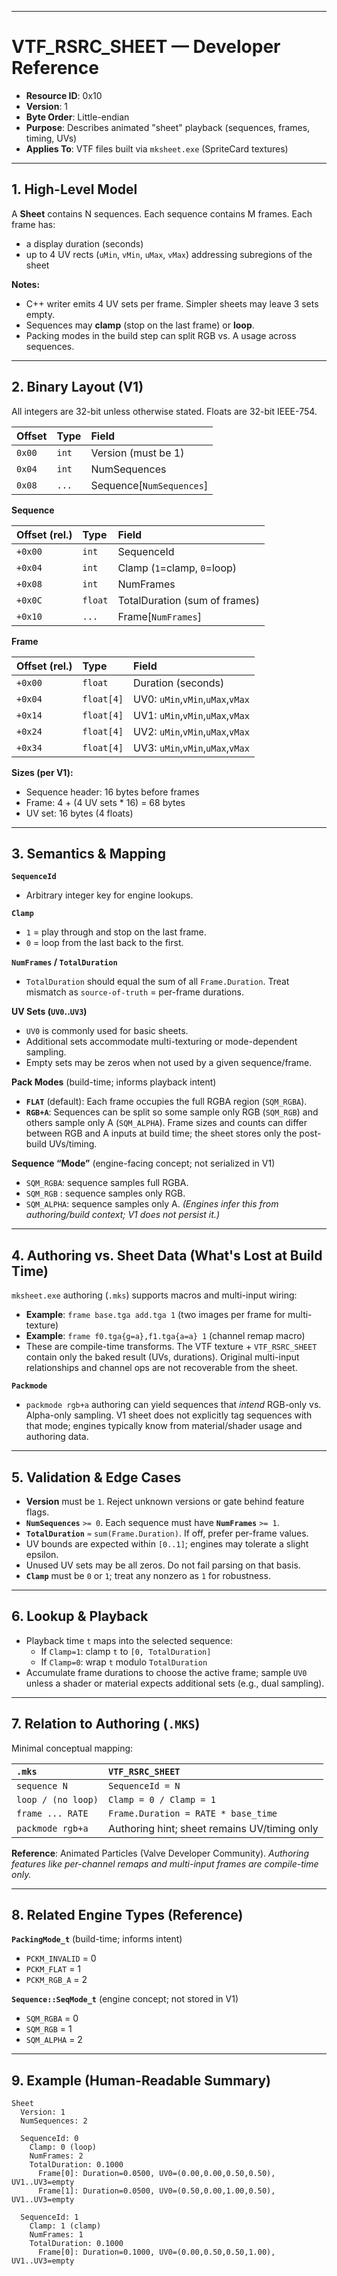 ﻿-----

# VTF\_RSRC\_SHEET — Developer Reference

  - **Resource ID**: 0x10
  - **Version**: 1
  - **Byte Order**: Little-endian
  - **Purpose**: Describes animated "sheet" playback (sequences, frames, timing, UVs)
  - **Applies To**: VTF files built via `mksheet.exe` (SpriteCard textures)

-----

## 1\. High-Level Model

A **Sheet** contains N sequences. Each sequence contains M frames. Each frame has:

  - a display duration (seconds)
  - up to 4 UV rects (`uMin`, `vMin`, `uMax`, `vMax`) addressing subregions of the sheet

**Notes:**

  - C++ writer emits 4 UV sets per frame. Simpler sheets may leave 3 sets empty.
  - Sequences may **clamp** (stop on the last frame) or **loop**.
  - Packing modes in the build step can split RGB vs. A usage across sequences.

-----

## 2\. Binary Layout (V1)

All integers are 32-bit unless otherwise stated. Floats are 32-bit IEEE-754.

| Offset | Type | Field |
| :--- | :--- | :--- |
| `0x00` | `int` | Version (must be 1) |
| `0x04` | `int` | NumSequences |
| `0x08` | `...` | Sequence[`NumSequences`] |

**Sequence**

| Offset (rel.) | Type | Field |
| :--- | :--- | :--- |
| `+0x00` | `int` | SequenceId |
| `+0x04` | `int` | Clamp (`1`=clamp, `0`=loop) |
| `+0x08` | `int` | NumFrames |
| `+0x0C` | `float` | TotalDuration (sum of frames) |
| `+0x10` | `...` | Frame[`NumFrames`] |

**Frame**

| Offset (rel.) | Type | Field |
| :--- | :--- | :--- |
| `+0x00` | `float` | Duration (seconds) |
| `+0x04` | `float[4]` | UV0: `uMin`,`vMin`,`uMax`,`vMax` |
| `+0x14` | `float[4]` | UV1: `uMin`,`vMin`,`uMax`,`vMax` |
| `+0x24` | `float[4]` | UV2: `uMin`,`vMin`,`uMax`,`vMax` |
| `+0x34` | `float[4]` | UV3: `uMin`,`vMin`,`uMax`,`vMax` |

**Sizes (per V1):**

  - Sequence header: 16 bytes before frames
  - Frame: 4 + (4 UV sets \* 16) = 68 bytes
  - UV set: 16 bytes (4 floats)

-----

## 3\. Semantics & Mapping

**`SequenceId`**

  - Arbitrary integer key for engine lookups.

**`Clamp`**

  - `1` = play through and stop on the last frame.
  - `0` = loop from the last back to the first.

**`NumFrames` / `TotalDuration`**

  - `TotalDuration` should equal the sum of all `Frame.Duration`. Treat mismatch as `source-of-truth` = per-frame durations.

**UV Sets (`UV0`..`UV3`)**

  - `UV0` is commonly used for basic sheets.
  - Additional sets accommodate multi-texturing or mode-dependent sampling.
  - Empty sets may be zeros when not used by a given sequence/frame.

**Pack Modes** (build-time; informs playback intent)

  - **`FLAT`** (default): Each frame occupies the full RGBA region (`SQM_RGBA`).
  - **`RGB+A`**: Sequences can be split so some sample only RGB (`SQM_RGB`) and others sample only A (`SQM_ALPHA`). Frame sizes and counts can differ between RGB and A inputs at build time; the sheet stores only the post-build UVs/timing.

**Sequence “Mode”** (engine-facing concept; not serialized in V1)

  - `SQM_RGBA`: sequence samples full RGBA.
  - `SQM_RGB` : sequence samples only RGB.
  - `SQM_ALPHA`: sequence samples only A.
    *(Engines infer this from authoring/build context; V1 does not persist it.)*

-----

## 4\. Authoring vs. Sheet Data (What's Lost at Build Time)

`mksheet.exe` authoring (`.mks`) supports macros and multi-input wiring:

  - **Example**: `frame base.tga add.tga 1` (two images per frame for multi-texture)
  - **Example**: `frame f0.tga{g=a},f1.tga{a=a} 1` (channel remap macro)
  - These are compile-time transforms. The VTF texture + `VTF_RSRC_SHEET` contain only the baked result (UVs, durations). Original multi-input relationships and channel ops are not recoverable from the sheet.

**`Packmode`**

  - `packmode rgb+a` authoring can yield sequences that *intend* RGB-only vs. Alpha-only sampling. V1 sheet does not explicitly tag sequences with that mode; engines typically know from material/shader usage and authoring data.

-----

## 5\. Validation & Edge Cases

  - **Version** must be `1`. Reject unknown versions or gate behind feature flags.
  - **`NumSequences`** `>= 0`. Each sequence must have **`NumFrames`** `>= 1`.
  - **`TotalDuration`** `≈` `sum(Frame.Duration)`. If off, prefer per-frame values.
  - UV bounds are expected within `[0..1]`; engines may tolerate a slight epsilon.
  - Unused UV sets may be all zeros. Do not fail parsing on that basis.
  - **`Clamp`** must be `0` or `1`; treat any nonzero as `1` for robustness.

-----

## 6\. Lookup & Playback

  - Playback time `t` maps into the selected sequence:
      - If `Clamp=1`: clamp `t` to `[0, TotalDuration]`
      - If `Clamp=0`: wrap `t` modulo `TotalDuration`
  - Accumulate frame durations to choose the active frame; sample `UV0` unless a shader or material expects additional sets (e.g., dual sampling).

-----

## 7\. Relation to Authoring (`.MKS`)

Minimal conceptual mapping:

| `.mks` | `VTF_RSRC_SHEET` |
| :--- | :--- |
| `sequence N` | `SequenceId = N` |
| `loop / (no loop)` | `Clamp = 0 / Clamp = 1` |
| `frame ... RATE` | `Frame.Duration = RATE * base_time` |
| `packmode rgb+a` | Authoring hint; sheet remains UV/timing only |

**Reference**: Animated Particles (Valve Developer Community).
*Authoring features like per-channel remaps and multi-input frames are compile-time only.*

-----

## 8\. Related Engine Types (Reference)

**`PackingMode_t`** (build-time; informs intent)

  - `PCKM_INVALID` = 0
  - `PCKM_FLAT` = 1
  - `PCKM_RGB_A` = 2

**`Sequence::SeqMode_t`** (engine concept; not stored in V1)

  - `SQM_RGBA` = 0
  - `SQM_RGB` = 1
  - `SQM_ALPHA` = 2

-----

## 9\. Example (Human-Readable Summary)

```
Sheet
  Version: 1
  NumSequences: 2

  SequenceId: 0
    Clamp: 0 (loop)
    NumFrames: 2
    TotalDuration: 0.1000
      Frame[0]: Duration=0.0500, UV0=(0.00,0.00,0.50,0.50), UV1..UV3=empty
      Frame[1]: Duration=0.0500, UV0=(0.50,0.00,1.00,0.50), UV1..UV3=empty

  SequenceId: 1
    Clamp: 1 (clamp)
    NumFrames: 1
    TotalDuration: 0.1000
      Frame[0]: Duration=0.1000, UV0=(0.00,0.50,0.50,1.00), UV1..UV3=empty
```